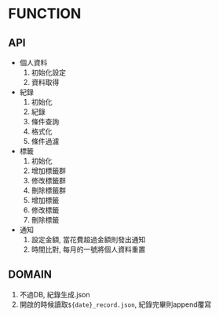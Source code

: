 # FUNCTION

## API

- 個人資料
    1. 初始化設定
    2. 資料取得
- 紀錄
    1. 初始化
    2. 紀錄
    3. 條件查詢
    4. 格式化
    5. 條件過濾
- 標籤
    1. 初始化
    2. 增加標籤群
    3. 修改標籤群
    4. 刪除標籤群
    5. 增加標籤
    6. 修改標籤
    7. 刪除標籤
- 通知
    1. 設定金額, 當花費超過金額則發出通知
    2. 時間比對, 每月的一號將個人資料重置

## DOMAIN

1. 不過DB, 紀錄生成.json
2. 開啟的時候讀取`${date}_record.json`, 紀錄完畢則append覆寫